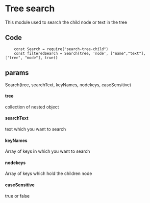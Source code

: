 # Tree search
This module used to search the child node or text in the tree

## Code
```
    const Search = require("search-tree-child")
    const filteredSearch = Search(tree, 'node', ["name","text"], ["tree", "node"], true))
```

## params
Search(tree, searchText, keyNames, nodekeys, caseSensitive)

#### tree
collection of nested object

#### searchText
text which you want to search

#### keyNames
Array of keys in which you want to search

#### nodekeys
Array of keys which hold the children node

#### caseSensitive
true or false